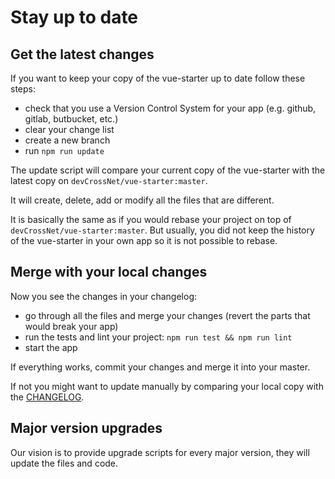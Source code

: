 # Stay up to date

## Get the latest changes

If you want to keep your copy of the vue-starter up to date follow these steps:

- check that you use a Version Control System for your app (e.g. github, gitlab, butbucket, etc.)
- clear your change list
- create a new branch
- run `npm run update`

The update script will compare your current copy of the vue-starter with the latest copy on `devCrossNet/vue-starter:master`.

It will create, delete, add or modify all the files that are different.

It is basically the same as if you would rebase your project on top of `devCrossNet/vue-starter:master`.
But usually, you did not keep the history of the vue-starter in your own app so it is not possible to rebase.

## Merge with your local changes

Now you see the changes in your changelog:

- go through all the files and merge your changes (revert the parts that would break your app)
- run the tests and lint your project: `npm run test && npm run lint`
- start the app

If everything works, commit your changes and merge it into your master.

If not you might want to update manually by comparing your local copy with the [CHANGELOG](https://github.com/devCrossNet/vue-starter/blob/master/CHANGELOG.md).

## Major version upgrades

Our vision is to provide upgrade scripts for every major version, they will update the files and code.
